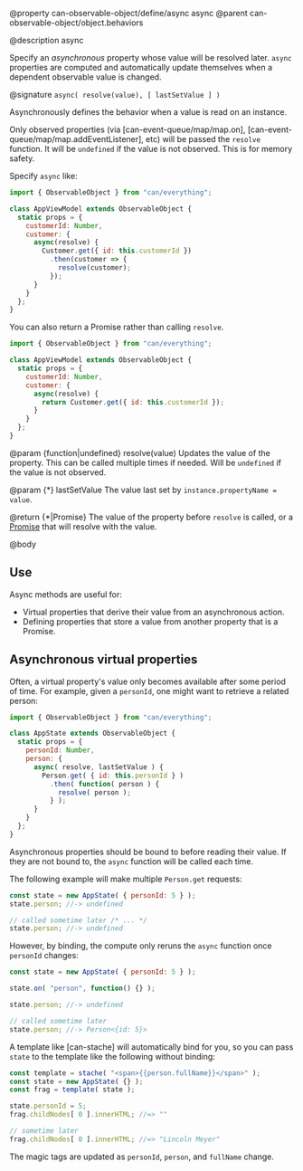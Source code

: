 @property can-observable-object/define/async async
@parent can-observable-object/object.behaviors

@description async

Specify an *asynchronous* property whose value will be resolved later. `async`
properties are computed and automatically update themselves when a dependent
observable value is changed.

@signature `async( resolve(value), [ lastSetValue ] )`

  Asynchronously defines the behavior when a value is read on an instance.

  Only observed properties (via [can-event-queue/map/map.on], [can-event-queue/map/map.addEventListener], etc) will be passed the `resolve` function.  It will be `undefined` if the value is not observed. This is for memory safety.

  Specify `async` like:

  ```js
  import { ObservableObject } from "can/everything";

  class AppViewModel extends ObservableObject {
    static props = {
      customerId: Number,
      customer: {
        async(resolve) {
          Customer.get({ id: this.customerId })
            .then(customer => {
              resolve(customer);
            });
        }
      }
    };
  }
  ```

  You can also return a Promise rather than calling `resolve`.

  ```js
  import { ObservableObject } from "can/everything";

  class AppViewModel extends ObservableObject {
    static props = {
      customerId: Number,
      customer: {
        async(resolve) {
          return Customer.get({ id: this.customerId });
        }
      }
    };
  }
  ```

  @param {function|undefined} resolve(value) Updates the value of the property. This can be called
  multiple times if needed. Will be `undefined` if the value is not observed.

  @param {*} lastSetValue The value last set by `instance.propertyName = value`.

  @return {*|Promise} The value of the property before `resolve` is called, or a [Promise](https://developer.mozilla.org/en-US/docs/Web/JavaScript/Reference/Global_Objects/Promise) that will resolve with the value.

@body

## Use

Async methods are useful for:

- Virtual properties that derive their value from an asynchronous action.
- Defining properties that store a value from another property that is a Promise.

## Asynchronous virtual properties

Often, a virtual property's value only becomes available after some period of time.  For example,
given a `personId`, one might want to retrieve a related person:

```js
import { ObservableObject } from "can/everything";

class AppState extends ObservableObject {
  static props = {
    personId: Number,
    person: {
      async( resolve, lastSetValue ) {
        Person.get( { id: this.personId } )
          .then( function( person ) {
            resolve( person );
          } );
      }
    }
  };
}
```

Asynchronous properties should be bound to before reading their value.  If
they are not bound to, the `async` function will be called each time.

The following example will make multiple `Person.get` requests:

```js
const state = new AppState( { personId: 5 } );
state.person; //-> undefined

// called sometime later /* ... */
state.person; //-> undefined
```

However, by binding, the compute only reruns the `async` function once `personId` changes:

```js
const state = new AppState( { personId: 5 } );

state.on( "person", function() {} );

state.person; //-> undefined

// called sometime later
state.person; //-> Person<{id: 5}>
```

A template like [can-stache] will automatically bind for you, so you can pass
`state` to the template like the following without binding:

```js
const template = stache( "<span>{{person.fullName}}</span>" );
const state = new AppState( {} );
const frag = template( state );

state.personId = 5;
frag.childNodes[ 0 ].innerHTML; //=> ""

// sometime later
frag.childNodes[ 0 ].innerHTML; //=> "Lincoln Meyer"
```

The magic tags are updated as `personId`, `person`, and `fullName` change.
